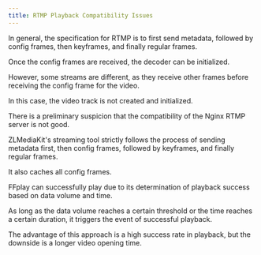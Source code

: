 ```yaml
---
title: RTMP Playback Compatibility Issues
---
```


In general, the specification for RTMP is to first send metadata, followed by config frames, then keyframes, and finally regular frames.

Once the config frames are received, the decoder can be initialized.

However, some streams are different, as they receive other frames before receiving the config frame for the video.

In this case, the video track is not created and initialized.

There is a preliminary suspicion that the compatibility of the Nginx RTMP server is not good.

ZLMediaKit's streaming tool strictly follows the process of sending metadata first, then config frames, followed by keyframes, and finally regular frames.

It also caches all config frames.

FFplay can successfully play due to its determination of playback success based on data volume and time.

As long as the data volume reaches a certain threshold or the time reaches a certain duration, it triggers the event of successful playback.

The advantage of this approach is a high success rate in playback, but the downside is a longer video opening time.
